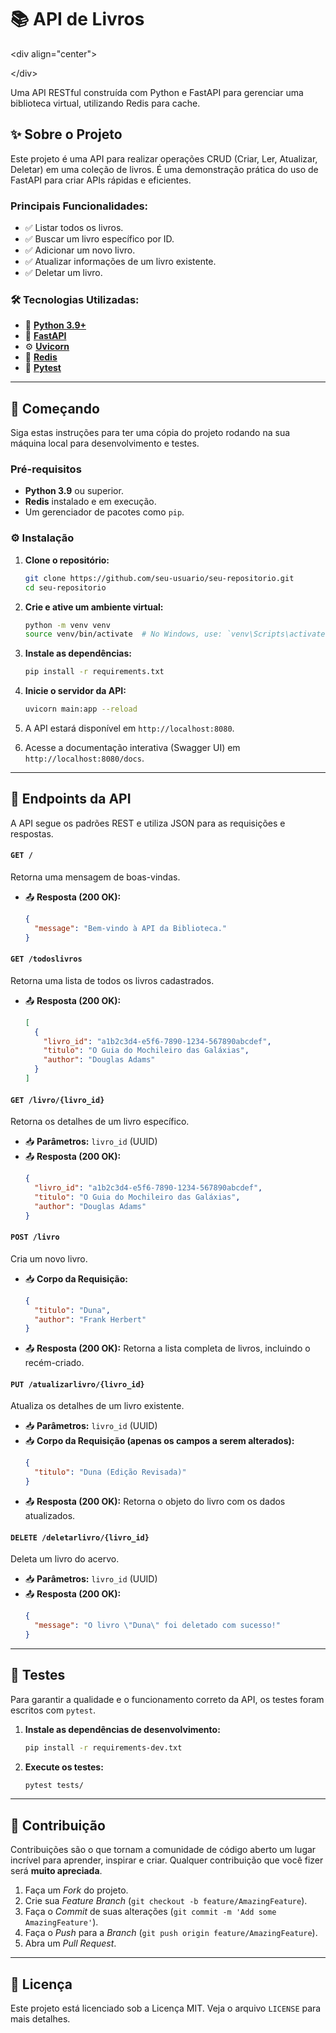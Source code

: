 # 📚 API de Livros

\<div align="center"\>

\</div\>

Uma API RESTful construída com Python e FastAPI para gerenciar uma biblioteca virtual, utilizando Redis para cache.

## ✨ Sobre o Projeto

Este projeto é uma API para realizar operações CRUD (Criar, Ler, Atualizar, Deletar) em uma coleção de livros. É uma demonstração prática do uso de FastAPI para criar APIs rápidas e eficientes.

### Principais Funcionalidades:

- ✅ Listar todos os livros.
- ✅ Buscar um livro específico por ID.
- ✅ Adicionar um novo livro.
- ✅ Atualizar informações de um livro existente.
- ✅ Deletar um livro.

### 🛠️ Tecnologias Utilizadas:

- 🐍 **[Python 3.9+](https://www.python.org/)**
- 🚀 **[FastAPI](https://fastapi.tiangolo.com/)**
- ⚙️ **[Uvicorn](https://www.uvicorn.org/)**
- 💾 **[Redis](https://redis.io/)**
- 🧪 **[Pytest](https://docs.pytest.org/)**

---

## 🚀 Começando

Siga estas instruções para ter uma cópia do projeto rodando na sua máquina local para desenvolvimento e testes.

### Pré-requisitos

- **Python 3.9** ou superior.
- **Redis** instalado e em execução.
- Um gerenciador de pacotes como `pip`.

### ⚙️ Instalação

1.  **Clone o repositório:**

    ```sh
    git clone https://github.com/seu-usuario/seu-repositorio.git
    cd seu-repositorio
    ```

2.  **Crie e ative um ambiente virtual:**

    ```sh
    python -m venv venv
    source venv/bin/activate  # No Windows, use: `venv\Scripts\activate`
    ```

3.  **Instale as dependências:**

    ```sh
    pip install -r requirements.txt
    ```

4.  **Inicie o servidor da API:**

    ```sh
    uvicorn main:app --reload
    ```

5.  A API estará disponível em `http://localhost:8080`.

6.  Acesse a documentação interativa (Swagger UI) em `http://localhost:8080/docs`.

---

## 📡 Endpoints da API

A API segue os padrões REST e utiliza JSON para as requisições e respostas.

#### `GET /`

Retorna uma mensagem de boas-vindas.

- 📤 **Resposta (200 OK):**
  ```json
  {
    "message": "Bem-vindo à API da Biblioteca."
  }
  ```

#### `GET /todoslivros`

Retorna uma lista de todos os livros cadastrados.

- 📤 **Resposta (200 OK):**
  ```json
  [
    {
      "livro_id": "a1b2c3d4-e5f6-7890-1234-567890abcdef",
      "titulo": "O Guia do Mochileiro das Galáxias",
      "author": "Douglas Adams"
    }
  ]
  ```

#### `GET /livro/{livro_id}`

Retorna os detalhes de um livro específico.

- 📥 **Parâmetros:** `livro_id` (UUID)
- 📤 **Resposta (200 OK):**
  ```json
  {
    "livro_id": "a1b2c3d4-e5f6-7890-1234-567890abcdef",
    "titulo": "O Guia do Mochileiro das Galáxias",
    "author": "Douglas Adams"
  }
  ```

#### `POST /livro`

Cria um novo livro.

- 📥 **Corpo da Requisição:**
  ```json
  {
    "titulo": "Duna",
    "author": "Frank Herbert"
  }
  ```
- 📤 **Resposta (200 OK):** Retorna a lista completa de livros, incluindo o recém-criado.

#### `PUT /atualizarlivro/{livro_id}`

Atualiza os detalhes de um livro existente.

- 📥 **Parâmetros:** `livro_id` (UUID)
- 📥 **Corpo da Requisição (apenas os campos a serem alterados):**
  ```json
  {
    "titulo": "Duna (Edição Revisada)"
  }
  ```
- 📤 **Resposta (200 OK):** Retorna o objeto do livro com os dados atualizados.

#### `DELETE /deletarlivro/{livro_id}`

Deleta um livro do acervo.

- 📥 **Parâmetros:** `livro_id` (UUID)
- 📤 **Resposta (200 OK):**
  ```json
  {
    "message": "O livro \"Duna\" foi deletado com sucesso!"
  }
  ```

---

## 🧪 Testes

Para garantir a qualidade e o funcionamento correto da API, os testes foram escritos com `pytest`.

1.  **Instale as dependências de desenvolvimento:**
    ```sh
    pip install -r requirements-dev.txt
    ```
2.  **Execute os testes:**
    ```sh
    pytest tests/
    ```

---

## 🤝 Contribuição

Contribuições são o que tornam a comunidade de código aberto um lugar incrível para aprender, inspirar e criar. Qualquer contribuição que você fizer será **muito apreciada**.

1.  Faça um _Fork_ do projeto.
2.  Crie sua _Feature Branch_ (`git checkout -b feature/AmazingFeature`).
3.  Faça o _Commit_ de suas alterações (`git commit -m 'Add some AmazingFeature'`).
4.  Faça o _Push_ para a _Branch_ (`git push origin feature/AmazingFeature`).
5.  Abra um _Pull Request_.

---

## 📝 Licença

Este projeto está licenciado sob a Licença MIT. Veja o arquivo `LICENSE` para mais detalhes.
